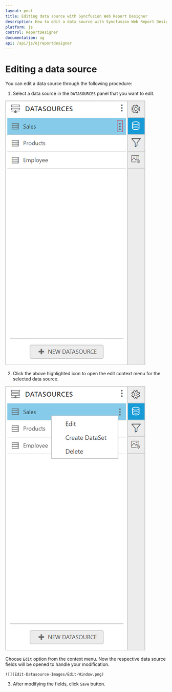 ```yaml
---
layout: post
title: Editing data source with Syncfusion Web Report Designer
description: How to edit a data source with Syncfusion Web Report Designer
platform: js
control: ReportDesigner
documentation: ug
api: /api/js/ejreportdesigner
---
```


# Editing a data source

You can edit a data source through the following procedure:

1. Select a data source in the `DATASOURCES` panel that you want to edit.

![](Edit-Datasource-Images/Editing-Datasource.png)

2. Click the above highlighted icon to open the edit context menu for the selected data source.

![](Edit-Datasource-Images/Edit-Context.png)

   Choose `Edit` option from the context menu. Now the respective data source fields will be opened to handle your modification.

    ![](Edit-Datasource-Images/Edit-Window.png)

3. After modifying the fields, click `Save` button.
